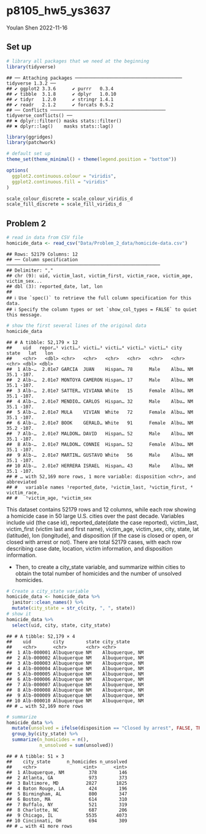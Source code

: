 p8105_hw5_ys3637
================
Youlan Shen
2022-11-16

## Set up

``` r
# library all packages that we need at the beginning
library(tidyverse)
```

    ## ── Attaching packages ─────────────────────────────────────── tidyverse 1.3.2 ──
    ## ✔ ggplot2 3.3.6      ✔ purrr   0.3.4 
    ## ✔ tibble  3.1.8      ✔ dplyr   1.0.10
    ## ✔ tidyr   1.2.0      ✔ stringr 1.4.1 
    ## ✔ readr   2.1.2      ✔ forcats 0.5.2 
    ## ── Conflicts ────────────────────────────────────────── tidyverse_conflicts() ──
    ## ✖ dplyr::filter() masks stats::filter()
    ## ✖ dplyr::lag()    masks stats::lag()

``` r
library(ggridges)
library(patchwork)

# default set up
theme_set(theme_minimal() + theme(legend.position = "bottom"))

options(
  ggplot2.continuous.colour = "viridis",
  ggplot2.continuous.fill = "viridis"
)

scale_colour_discrete = scale_colour_viridis_d
scale_fill_discrete = scale_fill_viridis_d
```

## Problem 2

``` r
# read in data from CSV file
homicide_data <- read_csv("Data/Problem_2_data/homicide-data.csv")
```

    ## Rows: 52179 Columns: 12
    ## ── Column specification ────────────────────────────────────────────────────────
    ## Delimiter: ","
    ## chr (9): uid, victim_last, victim_first, victim_race, victim_age, victim_sex...
    ## dbl (3): reported_date, lat, lon
    ## 
    ## ℹ Use `spec()` to retrieve the full column specification for this data.
    ## ℹ Specify the column types or set `show_col_types = FALSE` to quiet this message.

``` r
# show the first several lines of the original data
homicide_data
```

    ## # A tibble: 52,179 × 12
    ##    uid   repor…¹ victi…² victi…³ victi…⁴ victi…⁵ victi…⁶ city  state   lat   lon
    ##    <chr>   <dbl> <chr>   <chr>   <chr>   <chr>   <chr>   <chr> <chr> <dbl> <dbl>
    ##  1 Alb-…  2.01e7 GARCIA  JUAN    Hispan… 78      Male    Albu… NM     35.1 -107.
    ##  2 Alb-…  2.01e7 MONTOYA CAMERON Hispan… 17      Male    Albu… NM     35.1 -107.
    ##  3 Alb-…  2.01e7 SATTER… VIVIANA White   15      Female  Albu… NM     35.1 -107.
    ##  4 Alb-…  2.01e7 MENDIO… CARLOS  Hispan… 32      Male    Albu… NM     35.1 -107.
    ##  5 Alb-…  2.01e7 MULA    VIVIAN  White   72      Female  Albu… NM     35.1 -107.
    ##  6 Alb-…  2.01e7 BOOK    GERALD… White   91      Female  Albu… NM     35.2 -107.
    ##  7 Alb-…  2.01e7 MALDON… DAVID   Hispan… 52      Male    Albu… NM     35.1 -107.
    ##  8 Alb-…  2.01e7 MALDON… CONNIE  Hispan… 52      Female  Albu… NM     35.1 -107.
    ##  9 Alb-…  2.01e7 MARTIN… GUSTAVO White   56      Male    Albu… NM     35.1 -107.
    ## 10 Alb-…  2.01e7 HERRERA ISRAEL  Hispan… 43      Male    Albu… NM     35.1 -107.
    ## # … with 52,169 more rows, 1 more variable: disposition <chr>, and abbreviated
    ## #   variable names ¹​reported_date, ²​victim_last, ³​victim_first, ⁴​victim_race,
    ## #   ⁵​victim_age, ⁶​victim_sex

This dataset contains 52179 rows and 12 columns, while each row showing
a homicide case in 50 large U.S. cities over the past decade. Variables
include uid (the case id), reported_date(date the case reported),
victim_last, victim_first (victim last and first name), victim_age,
victim_sex, city, state, lat (latitude), lon (longitude), and
disposition (if the case is closed or open, or closed with arrest or
not). There are total 52179 cases, with each row describing case date,
location, victim information, and disposition information.

-   Then, to create a city_state variable, and summarize within cities
    to obtain the total number of homicides and the number of unsolved
    homicides.

``` r
# Create a city_state variable
homicide_data <- homicide_data %>% 
  janitor::clean_names() %>% 
  mutate(city_state = str_c(city, ", ", state))
# show it
homicide_data %>% 
  select(uid, city, state, city_state)
```

    ## # A tibble: 52,179 × 4
    ##    uid        city        state city_state     
    ##    <chr>      <chr>       <chr> <chr>          
    ##  1 Alb-000001 Albuquerque NM    Albuquerque, NM
    ##  2 Alb-000002 Albuquerque NM    Albuquerque, NM
    ##  3 Alb-000003 Albuquerque NM    Albuquerque, NM
    ##  4 Alb-000004 Albuquerque NM    Albuquerque, NM
    ##  5 Alb-000005 Albuquerque NM    Albuquerque, NM
    ##  6 Alb-000006 Albuquerque NM    Albuquerque, NM
    ##  7 Alb-000007 Albuquerque NM    Albuquerque, NM
    ##  8 Alb-000008 Albuquerque NM    Albuquerque, NM
    ##  9 Alb-000009 Albuquerque NM    Albuquerque, NM
    ## 10 Alb-000010 Albuquerque NM    Albuquerque, NM
    ## # … with 52,169 more rows

``` r
# summarize
homicide_data %>% 
  mutate(unsolved = ifelse(disposition == "Closed by arrest", FALSE, TRUE)) %>% 
  group_by(city_state) %>% 
  summarize(n_homicides = n(),
            n_unsolved = sum(unsolved))
```

    ## # A tibble: 51 × 3
    ##    city_state      n_homicides n_unsolved
    ##    <chr>                 <int>      <int>
    ##  1 Albuquerque, NM         378        146
    ##  2 Atlanta, GA             973        373
    ##  3 Baltimore, MD          2827       1825
    ##  4 Baton Rouge, LA         424        196
    ##  5 Birmingham, AL          800        347
    ##  6 Boston, MA              614        310
    ##  7 Buffalo, NY             521        319
    ##  8 Charlotte, NC           687        206
    ##  9 Chicago, IL            5535       4073
    ## 10 Cincinnati, OH          694        309
    ## # … with 41 more rows

